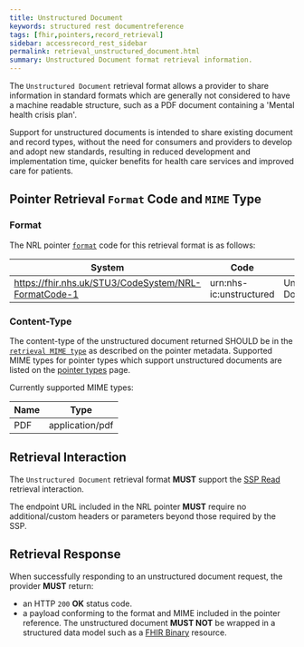 ```yaml
---
title: Unstructured Document
keywords: structured rest documentreference
tags: [fhir,pointers,record_retrieval]
sidebar: accessrecord_rest_sidebar
permalink: retrieval_unstructured_document.html
summary: Unstructured Document format retrieval information.
---
```


The `Unstructured Document` retrieval format allows a provider to share information in standard formats which are generally not considered to have a machine readable structure, such as a PDF document containing a 'Mental health crisis plan'.

Support for unstructured documents is intended to share existing document and record types, without the need for consumers and providers to develop and adopt new standards, resulting in reduced development and implementation time, quicker benefits for health care services and improved care for patients.

## Pointer Retrieval `Format` Code and `MIME` Type

### Format

The NRL pointer [`format`](fhir_resource_mapping.html#retrieval-format) code for this retrieval format is as follows:

|System|Code|Display|
|------|----|-------|
| https://fhir.nhs.uk/STU3/CodeSystem/NRL-FormatCode-1 | urn:nhs-ic:unstructured | Unstructured Document |

### Content-Type

The content-type of the unstructured document returned SHOULD be in the [`retrieval MIME type`](fhir_resource_mapping.html#retrieval-mime-type) as described on the pointer metadata. Supported MIME types for pointer types which support unstructured documents are listed on the [pointer types](supported_pointer_types.html) page.

Currently supported MIME types:

|Name|Type|
|----|----|
| PDF | application/pdf |

## Retrieval Interaction

The `Unstructured Document` retrieval format **MUST** support the [SSP Read](retrieval_ssp.html) retrieval interaction.

The endpoint URL included in the NRL pointer **MUST** require no additional/custom headers or parameters beyond those required by the SSP.

## Retrieval Response

When successfully responding to an unstructured document request, the provider **MUST** return:

- an HTTP `200` **OK** status code.
- a payload conforming to the format and MIME included in the pointer reference. The unstructured document **MUST NOT** be wrapped in a structured data model such as a [FHIR Binary](https://www.hl7.org/fhir/STU3/binary.html) resource.
